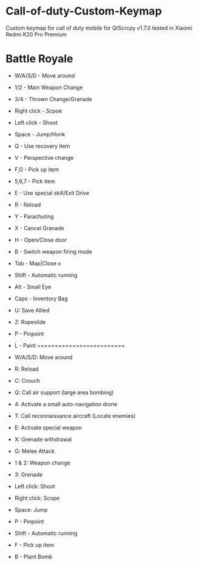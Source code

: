 # Call-of-duty-Custom-Keymap
Custom keymap for call of duty mobile for QtScrcpy v1.7.0 tested in Xiaomi Redmi K20 Pro Premium

Battle Royale
==========================
- W/A/S/D - Move around
- 1/2 - Main Weapon Change
- 3/4 - Thrown Change/Granade
- Right click - Scpoe
- Left click - Shoot
- Space - Jump/Honk
- Q - Use recovery item
- V - Perspective change
- F,G - Pick up item
- 5,6,7 - Pick item
- E - Use special skill/Exit Drive
- R - Reload
- Y - Parachuting
- X - Cancel Granade
- H - Open/Close door
- B - Switch weapon firing mode
- Tab - Map|Close x
- Shift - Automatic running
- Alt - Small Eye
- Caps - Inventory Bag
- U: Save Allied
- Z: Ropeslide
- P - Pinpoint
- L - Paint
=========================

- W/A/S/D: Move around
- R: Reload
- C: Crouch
- Q: Call air support (large area bombing)
- 4: Activate a small auto-navigation drone
- T: Call reconnaissance aircraft (Locate enemies)
- E: Activate special weapon
- X: Grenade withdrawal
- G: Melee Attack
- 1 & 2: Weapon change
- 3: Grenade
- Left click: Shoot
- Right click: Scope
- Space: Jump
- P - Pinpoint
- Shift - Automatic running
- F - Pick up item
- B - Plant Bomb
